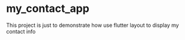 # my_contact_app
This project is just to demonstrate how use flutter layout to display my contact info
